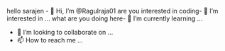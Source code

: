 hello sarajen - 👋 Hi, I’m @Ragulraja01
are you interested in coding- 👀 I’m interested in ...
what are you doing here- 🌱 I’m currently learning ...
- 💞️ I’m looking to collaborate on ...
- 📫 How to reach me ...

<!---
Ragulraja01/Ragulraja01 is a ✨ special ✨ repository because its `README.md` (this file) appears on your GitHub profile.
You can click the Preview link to take a look at your changes.
--->
